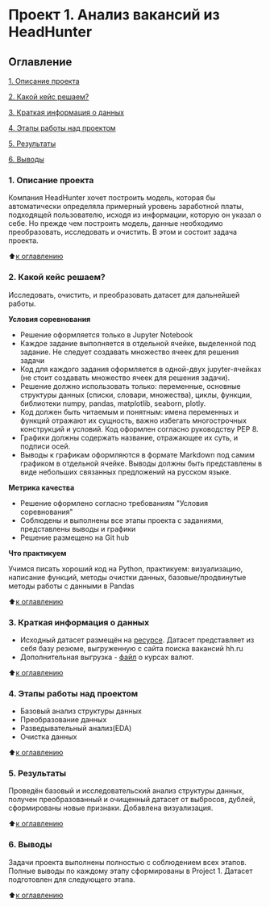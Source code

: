 # Проект 1. Анализ вакансий из HeadHunter 

## Оглавление
[1. Описание проекта](https://github.com/Abricovich/sf_data_science/tree/main/project_1/README.md#Описание#проекта)

[2. Какой кейс решаем?](https://github.com/Abricovich/sf_data_science/tree/main/project_1/README.md#Какой#кейс#решаем)

[3. Краткая информация о данных](https://github.com/Abricovich/sf_data_science/tree/main/project_1/README.md#Краткая#информация#о#данных)

[4. Этапы работы над проектом](https://github.com/Abricovich/sf_data_science/tree/main/project_1/README.md#Этапы#работы#над#проектом)

[5. Результаты](https://github.com/Abricovich/sf_data_science/tree/main/project_1/README.md#Результаты)

[6. Выводы](https://github.com/Abricovich/sf_data_science/tree/main/project_1/README.md#Выводы)

### 1. Описание проекта
Компания HeadHunter хочет построить модель, которая бы автоматически определяла примерный уровень заработной платы, подходящей пользователю, исходя из информации, которую он указал о себе. Но прежде чем построить модель, данные необходимо преобразовать, исследовать и очистить. В этом и состоит задача проекта.

:arrow_up:[к оглавлению](https://github.com/Abricovich/sf_data_science/tree/main/project_1/README.md#Оглавление)

### 2. Какой кейс решаем?
Исследовать, очистить, и преобразовать датасет для дальнейшей работы. 

**Условия соревнования**
- Решение оформляется только в Jupyter Notebook
- Каждое задание выполняется в отдельной ячейке, выделенной под задание. Не следует создавать множество ячеек для решения задачи
- Код для каждого задания оформляется в одной-двух jupyter-ячейках (не стоит создавать множество ячеек для решения задачи).
- Решение должно использовать только: переменные, основные структуры данных (списки, словари, множества), циклы, функции, библиотеки numpy, pandas, matplotlib, seaborn, plotly. 
- Код должен быть читаемым и понятным: имена переменных и функций отражают их сущность, важно избегать многострочных конструкций и условий. Код оформлен согласно руководству PEP 8.
- Графики должны содержать название, отражающее их суть, и подписи осей.
- Выводы к графикам оформляются в формате Markdown под самим графиком в отдельной ячейке. Выводы должны быть представлены в виде небольших связанных предложений на русском языке.

**Метрика качества**
- Решение оформлено согласно требованиям "Условия соревнования"
- Соблюдены и выполнены все этапы проекта с заданиями, представлены выводы и графики
- Решение размещено на Git hub


**Что практикуем**

Учимся писать хороший код на Python, практикуем: визуализацию, написание функций,
методы очистки данных, базовые/продвинутые методы работы  с данными в Pandas 

:arrow_up:[к оглавлению](https://github.com/Abricovich/sf_data_science/tree/main/project_1/README.md#Оглавление)

### 3. Краткая информация о данных
- Исходный датасет размещён на [ресурсе](https://drive.google.com/file/d/164vl81i9SHURB-xJxCrMYPDdYoSxRxOs/view?usp=sharing). 
Датасет представляет из себя базу резюме, выгруженную с сайта поиска вакансий hh.ru
- Дополнительная выгрузка - [файл](https://drive.google.com/file/d/1zIIaWf_J6M3faQ13MLuPpI6YR1NS_YYe/view?usp=sharing) о курсах валют.

:arrow_up:[к оглавлению](https://github.com/Abricovich/sf_data_science/tree/main/project_1/README.md#Оглавление)

### 4. Этапы работы над проектом
- Базовый анализ структуры данных
- Преобразование данных
- Разведывательный анализ(EDA)
- Очистка данных

:arrow_up:[к оглавлению](https://github.com/Abricovich/sf_data_science/tree/main/project_1/README.md#Оглавление)
 

### 5. Результаты
Проведён базовый и исследовательский анализ структуры данных, получен преобразованный и очищенный датасет от выбросов, дублей, сформированы новые признаки. Добавлена визуализация.

:arrow_up:[к оглавлению](https://github.com/Abricovich/sf_data_science/tree/main/project_1/README.md#Оглавление)

### 6. Выводы
Задачи проекта выполнены полностью с соблюдением всех этапов. Полные выводы по каждому этапу сформированы в Project 1. Датасет подготовлен для следующего этапа.
 
:arrow_up:[к оглавлению](https://github.com/Abricovich/sf_data_science/tree/main/project_1/README.md#Оглавление)








